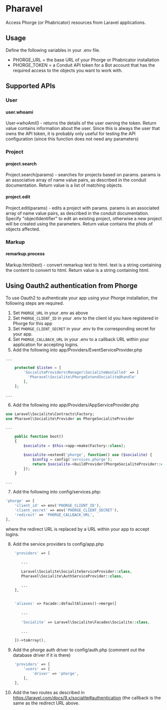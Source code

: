 # Pharavel

Access Phorge (or Phabricator) resources from Laravel applications.

## Usage

Define the following variables in your .env file.

- PHORGE_URL = the base URL of your Phorge or Phabricator installation
- PHORGE_TOKEN = a Conduit API token for a Bot account that has the required access to the objects you want to work with.

## Supported APIs

### User

#### user.whoami
User->whoAmI() - returns the details of the user owning the token.
    Return value contains information about the user.  Since this
    is always the user that owns the API token, it is probably only
    useful for testing the API configuration (since this function does
    not need any parameters)

### Project

#### project.search
Project.search(params) - searches for projects based on params.
    params is an associative array of name value pairs, as described in the
    conduit documentation.
    Return value is a list of matching objects.

#### project.edit
Project.edit(params) - edits a project with params.
    params is an associated array of name value pairs, as described in the
    conduit documentation.  Specify "objectIdentifier" to edit an existing
    project, otherwise a new project will be created using the parameters.
    Return value contains the phids of objects affected.

### Markup

#### remarkup.process
Markup.html(text) - convert remarkup text to html.
    text is a string containing the content to convert to html.
    Return value is a string containing html.

## Using Oauth2 authentication from Phorge

To use Oauth2 to authenticate your app using your Phorge installation,
the following steps are required.

1. Set `PHORGE_URL` in your .env as above
2. Set `PHORGE_CLIENT_ID` in your .env to the client id you have registered in Phorge for this app
3. Set `PHORGE_CLIENT_SECRET` in your .env to the corresponding secret for your app.
4. Set `PHORGE_CALLBACK_URL` in your .env to a callback URL within your application for accepting logins.
5. Add the following into app/Providers/EventServiceProvider.php

```php
...

    protected $listen = [
        'SocialiteProviders\Manager\SocialiteWasCalled' => [
          'Pharavel\Socialite\PhorgeExtendSocialite@handle'
        ],
    ];

...
```

6. Add the following into app/Providers/AppServiceProvider.php

```php
use Laravel\Socialite\Contracts\Factory;
use Pharavel\Socialite\Provider as PhorgeSocialiteProvider

...

    public function boot()
    {
        $socialite = $this->app->make(Factory::class);

        $socialite->extend('phorge', function() use ($socialite) {
            $config = config('services.phorge');
            return $socialite->buildProvider(PhorgeSocialiteProvider::class, $config);
        });
    }

...
```

7. Add the following into config/services.php:

```php
'phorge' => [
    'client_id' => env('PHORGE_CLIENT_ID'),
    'client_secret' => env('PHORGE_CLIENT_SECRET'),
    'redirect' => 'PHORGE_CALLBACK_URL',
],
```
where the redirect URL is replaced by a URL within your app to accept logins.

8. Add the service providers to config/app.php

```php
    'providers' => [
       
       ...
       
       Laravel\Socialite\SocialiteServiceProvider::class,
       Pharavel\Socialite\AuthServiceProvider::class,
       
       ...
    ],

    
    'aliases' => Facade::defaultAliases()->merge([
       
       ...
       
       'Socialite' => Laravel\Socialite\Facades\Socialite::class,
       
       ...

    ])->toArray(),

```

9. Add the phorge auth driver to config/auth.php
   (comment out the database driver if it is there)

```php
    'providers' => [
        'users' => [
            'driver' => 'phorge',
        ],
    ],
```

10. Add the two routes as described in https://laravel.com/docs/9.x/socialite#authentication (the callback is the same as the redirect URL above.

